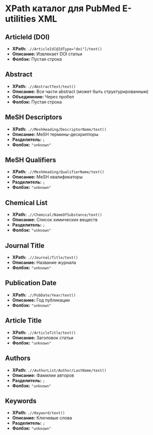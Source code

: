# XPath каталог для PubMed E-utilities XML

## ArticleId (DOI)
- **XPath:** `.//ArticleId[@IdType="doi"]/text()`
- **Описание:** Извлекает DOI статьи
- **Фолбэк:** Пустая строка

## Abstract
- **XPath:** `.//AbstractText/text()`
- **Описание:** Все части abstract (может быть структурированным)
- **Объединение:** Через пробел
- **Фолбэк:** Пустая строка

## MeSH Descriptors
- **XPath:** `.//MeshHeading/DescriptorName/text()`
- **Описание:** MeSH термины-дескрипторы
- **Разделитель:** `; `
- **Фолбэк:** `"unknown"`

## MeSH Qualifiers
- **XPath:** `.//MeshHeading/QualifierName/text()`
- **Описание:** MeSH квалификаторы
- **Разделитель:** `; `
- **Фолбэк:** `"unknown"`

## Chemical List
- **XPath:** `.//Chemical/NameOfSubstance/text()`
- **Описание:** Список химических веществ
- **Разделитель:** `; `
- **Фолбэк:** `"unknown"`

## Journal Title
- **XPath:** `.//Journal/Title/text()`
- **Описание:** Название журнала
- **Фолбэк:** `"unknown"`

## Publication Date
- **XPath:** `.//PubDate/Year/text()`
- **Описание:** Год публикации
- **Фолбэк:** `"unknown"`

## Article Title
- **XPath:** `.//ArticleTitle/text()`
- **Описание:** Заголовок статьи
- **Фолбэк:** `"unknown"`

## Authors
- **XPath:** `.//AuthorList/Author/LastName/text()`
- **Описание:** Фамилии авторов
- **Разделитель:** `; `
- **Фолбэк:** `"unknown"`

## Keywords
- **XPath:** `.//Keyword/text()`
- **Описание:** Ключевые слова
- **Разделитель:** `; `
- **Фолбэк:** `"unknown"`
